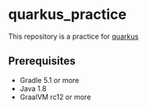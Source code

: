 # quarkus_practice

This repository is a practice for [quarkus](https://quarkus.io/)

## Prerequisites

* Gradle 5.1 or more
* Java 1.8
* GraalVM rc12 or more
